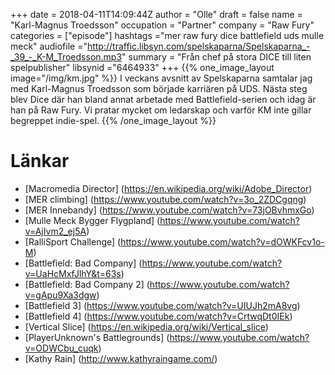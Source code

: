+++
date = 2018-04-11T14:09:44Z
author = "Olle"
draft = false
name = "Karl-Magnus Troedsson"
occupation = "Partner"
company = "Raw Fury"
categories = ["episode"]
hashtags ="mer raw fury dice battlefield uds mulle meck"
audiofile ="http://traffic.libsyn.com/spelskaparna/Spelskaparna_-_39_-_K-M_Troedsson.mp3"
summary = "Från chef på stora DICE till liten spelpublisher"
libsynid ="6464933"
+++
{{% one_image_layout image="/img/km.jpg" %}}
I veckans avsnitt av Spelskaparna samtalar jag med Karl-Magnus Troedsson som började karriären på UDS. Nästa steg blev Dice där han bland annat arbetade med Battlefield-serien och idag är han på Raw Fury. Vi pratar mycket om ledarskap och varför KM inte gillar begreppet indie-spel.
{{% /one_image_layout %}}

# Länkar
* [Macromedia Director] (https://en.wikipedia.org/wiki/Adobe_Director)
* [MER climbing] (https://www.youtube.com/watch?v=3o_2ZDCgqng)
* [MER Innebandy] (https://www.youtube.com/watch?v=73jOBvhmxGo)
* [Mulle Meck Bygger Flygpland] (https://www.youtube.com/watch?v=AjIvm2_ej5A)
* [RalliSport Challenge] (https://www.youtube.com/watch?v=dOWKFcv1o-M)
* [Battlefield: Bad Company] (https://www.youtube.com/watch?v=UaHcMxfJlhY&t=63s)
* [Battlefield: Bad Company 2] (https://www.youtube.com/watch?v=gApu9Xa3dgw)
* [Battlefield 3] (https://www.youtube.com/watch?v=UIUJh2mA8vg)
* [Battlefield 4] (https://www.youtube.com/watch?v=CrtwqDt0IEk)
* [Vertical Slice] (https://en.wikipedia.org/wiki/Vertical_slice)
* [PlayerUnknown's Battlegrounds] (https://www.youtube.com/watch?v=ODWCbu_cuqk)
* [Kathy Rain] (http://www.kathyraingame.com/)
